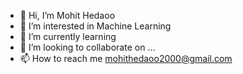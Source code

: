 - 👋 Hi, I’m Mohit Hedaoo
- 👀 I’m interested in Machine Learning
- 🌱 I’m currently learning 
- 💞️ I’m looking to collaborate on ...
- 📫 How to reach me mohithedaoo2000@gmail.com

<!---
Wonders11/Wonders11 is a ✨ special ✨ repository because its `README.md` (this file) appears on your GitHub profile.
You can click the Preview link to take a look at your changes.
--->
